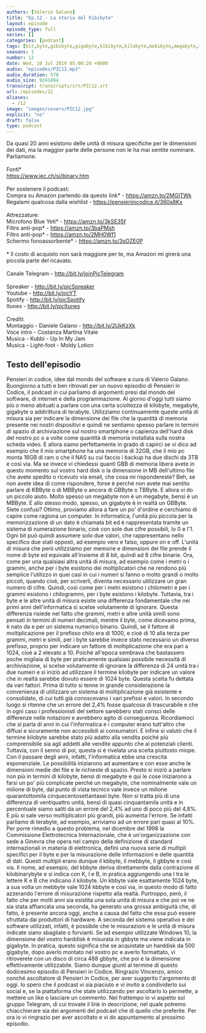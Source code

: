 ```yaml
---
authors: [Valerio Galano]
title: "Ep.12 - La storia del Kibibyte"
layout: episode
episode_type: full
series: []
categories: [podcast]
tags: [bit,byte,gibibyte,gigabyte,kibibyte,kilobyte,mebibyte,megabyte,tebibyte,terabyte]
seasons: 1
number: 12
date: Wed, 10 Jul 2019 05:00:20 +0000
audio: "episodes/PIC12.mp3"
audio_duration: 578
audio_size: 9241494
transcript: transcripts/srt/PIC12.srt
url: /episodes/12
aliases: 
  - /12
image: "images/covers/PIC12.jpg"
explicit: "no"
draft: false
type: podcast
---
```

Da quasi 20 anni esistono delle unità di misura specifiche per le dimensioni dei dati, ma la maggior parte delle persone non le ha mai sentite nominare. Parliamone.<br /><br />Fonti*<br /><a href="https://www.iec.ch/si/binary.htm" rel="noopener">https://www.iec.ch/si/binary.htm</a><br /><br />Per sostenere il podcast:<br />Compra su Amazon partendo da questo link* - <a href="https://amzn.to/2MGITWk" rel="noopener">https://amzn.to/2MGITWk</a>  <br />Regalami qualcosa dalla wishlist - <a href="https://pensieriincodice.it/360s8Kx" rel="noopener">https://pensieriincodice.it/360s8Kx</a><br /><br />Attrezzature:<br />Microfono Blue Yeti* - <a href="https://amzn.to/3kSE35f" rel="noopener">https://amzn.to/3kSE35f</a>  <br />Filtro anti-pop* - <a href="https://amzn.to/3baPMsh" rel="noopener">https://amzn.to/3baPMsh</a>  <br />Filtro anti-pop* - <a href="https://amzn.to/2MH0Wf1" rel="noopener">https://amzn.to/2MH0Wf1</a>  <br />Schermo fonoassorbente* - <a href="https://amzn.to/3sOZE0P" rel="noopener">https://amzn.to/3sOZE0P</a>  <br /><br />* Il costo di acquisto non sarà maggiore per te, ma Amazon mi girerà una piccola parte del ricavato. <br /><br />Canale Telegram - <a href="http://bit.ly/joinPicTelegram" rel="noopener">http://bit.ly/joinPicTelegram</a> <br /><br />Spreaker - <a href="http://bit.ly/picSpreaker" rel="noopener">http://bit.ly/picSpreaker</a> <br />Youtube - <a href="http://bit.ly/picYT" rel="noopener">http://bit.ly/picYT</a> <br />Spotify - <a href="http://bit.ly/picSpotify" rel="noopener">http://bit.ly/picSpotify</a> <br />Itunes - <a href="http://bit.ly/picItunes" rel="noopener">http://bit.ly/picItunes</a> <br /><br />Crediti:<br />Montaggio - Daniele Galano - <a href="http://bit.ly/2UkKzXk" rel="noopener">http://bit.ly/2UkKzXk</a> <br />Voce intro - Costanza Martina Vitale<br />Musica - Kubbi - Up In My Jam<br />Musica - Light-foot  - Moldy Lotion

<!-- more -->

## Testo dell'episodio

Pensieri in codice, idee dal mondo del software a cura di Valerio Galano.
Buongiorno a tutti e ben ritrovati per un nuovo episodio di Pensieri in Codice, il podcast
in cui parliamo di argomenti presi dal mondo del software, di internet e della programmazione.
Al giorno d'oggi tutti siamo più o meno abituati a parlare con una certa scioltezza di kilobyte, megabyte, gigabyte o addirittura di terabyte.
Utilizziamo continuamente queste unità di misura sia per indicare la dimensione dei file che la quantità di memoria presente nei nostri dispositivi
e quindi ne sentiamo spesso parlare in termini di spazio di archiviazione sul nostro smartphone o capienza dell'hard disk del nostro pc
o a volte come quantità di memoria installata sulla nostra scheda video.
E allora siamo perfettamente in grado di capirci se vi dico ad esempio che il mio smartphone ha una memoria di 32GB,
che il mio pc monta 16GB di ram o che il NAS su cui faccio i backup ha due dischi da 3TB e così via.
Ma se invece vi chiedessi quanti GBB di memoria libera avete in questo momento sul vostro hard disk
o la dimensione in MB dell'ultimo file che avete spedito o ricevuto via email, che cosa mi rispondereste?
Beh, se non avete idea di come rispondere, forse è perché non avete mai sentito parlare di KBByte o di MBByte
o ancora di GBByte o TBByte.
E allora vi do un piccolo aiuto.
Molto spesso un megabyte non è un megabyte, bensì è un MBByte.
E allo stesso modo, spesso, un gigabyte è in realtà un GBByte.
Siete confusi?
Ottimo, proviamo allora a fare un po' d'ordine e cerchiamo di capire come ragiona un computer.
In informatica, l'unità più piccola per la memorizzazione di un dato è chiamata bit
ed è rappresentata tramite un sistema di numerazione binario, cioè con sole due cifre possibili, lo 0 e l'1.
Ogni bit può quindi assumere solo due valori, che rappresentano nello specifico due stati opposti,
ad esempio vero e falso, oppure on e off.
L'unità di misura che però utilizziamo per memorie e dimensioni dei file
prende il nome di byte ed equivale all'insieme di 8 bit, quindi ad 8 cifre binarie.
Ora, come per una qualsiasi altra unità di misura, ad esempio come i metri o i grammi,
anche per i byte esistono dei moltiplicatori che ne rendono più semplice l'utilizzo
in quei casi in cui i numeri si fanno o molto grandi o molto piccoli,
quando cioè, per scriverli, diventa necessario utilizzare un gran numero di cifre.
Quindi, così come per i metri esistono i chilometri e per i grammi esistono i chilogrammi,
per i byte esistono i kilobyte.
Tuttavia, tra i byte e le altre unità di misura esiste una differenza fondamentale
che nei primi anni dell'informatica si scelse volutamente di ignorare.
Questa differenza risiede nel fatto che grammi, metri e altre unità simili
sono pensati in termini di numeri decimali, mentre il byte, come dicevamo prima,
è nato da e per un sistema numerico binario.
Quindi, se il fattore di moltiplicazione per il prefisso chilo era di 1000,
e cioè di 10 alla terza per grammi, metri e simili,
per i byte sarebbe invece stato necessario un diverso prefisso,
proprio per indicare un fattore di moltiplicazione che era pari a 1024,
cioè a 2 elevato a 10.
Poiché all'epoca sembrava che bastassero poche migliaia di byte
per praticamente qualsiasi possibile necessità di archiviazione,
si scelse volutamente di ignorare la differenza di 24 unità tra i due numeri
e si iniziò ad utilizzare il termine kilobyte
per indicare un valore che in realtà sarebbe dovuto essere di 1024 byte.
Questa scelta fu dettata da vari fattori.
Prima di tutto si tenne in grande considerazione
la convenienza di utilizzare un sistema di moltiplicazione già esistente e consolidato,
di cui tutti già conoscevano i vari prefissi e valori.
In secondo luogo si ritenne che un errore del 2,4% fosse qualcosa di trascurabile
e che in ogni caso i professionisti del settore sarebbero stati consci delle differenze
nelle notazioni e avrebbero agito di conseguenza.
Ricordiamoci che si parla di anni in cui l'informatica e i computer
erano tutt'altro che diffusi e sicuramente non accessibili ai consumatori.
E infine si valutò che il termine kilobyte sarebbe stato più adatto alla vendita
poiché più comprensibile sia agli addetti alle vendite appunto che ai potenziali clienti.
Tuttavia, con il senno di poi, questa si è rivelata una scelta piuttosto miope.
Con il passare degli anni, infatti, l'informatica ebbe una crescita esponenziale.
Le possibilità iniziarono ad aumentare e con esse anche le dimensioni medie dei file
e le richieste di spazio.
Presto si iniziò a parlare non più in termini di kilobyte, bensì di megabyte
e qui le cose iniziarono a farsi un po' più complicate
perché un megabyte, che nominalmente vale un milione di byte,
dal punto di vista tecnico vale invece un milione quarantottomila cinquecentosettantasei byte.
Non si tratta più di una differenza di ventiquattro unità, bensì di quasi cinquantamila unità
e in percentuale siamo saliti da un errore del 2,4% ad uno di poco più del 4,8%.
E più si sale verso moltiplicatori più grandi, più aumenta l'errore.
Se infatti parliamo di terabyte, ad esempio, arriviamo ad un errore pari quasi al 10%.
Per porre rimedio a questo problema, nel dicembre del 1998
la Commissione Elettrotecnica Internazionale, che è un'organizzazione con sede a Ginevra
che opera nel campo della definizione di standard internazionali in materia di elettronica,
definì una nuova serie di multipli specifici per il byte
e per la misurazione delle informazioni e delle quantità di dati.
Questi multipli erano dunque il kbbyte, il mebbyte, il gbbyte e così via.
Il nome, ad esempio, del kbbyte deriva direttamente dalla contrazione di kilobinarybyte
e si indica con K, I e B, in pratica aggiungendo una I tra le lettere K e B che indicano il kilobyte.
Un kbbyte vale esattamente 1024 byte, a sua volta un mebbyte vale 1024 kbbyte e così via,
in questo modo di fatto azzerando l'errore di misurazione rispetto alla realtà.
Purtroppo, però, il fatto che per molti anni sia esistita una sola unità di misura
e che poi ve ne sia stata affiancata una seconda, ha generato una grossa ambiguità
che, di fatto, è presente ancora oggi, anche a causa del fatto che essa può essere sfruttata dai produttori di hardware.
A seconda del sistema operativo e dei software utilizzati, infatti,
è possibile che le misurazioni e le unità di misura indicate siano sbagliate o forvianti.
Se ad esempio utilizzate Windows 10, la dimensione del vostro harddisk è misurata in gbbyte ma viene indicata in gigabyte.
In pratica, questo significa che se acquistate un harddisk da 500 gigabyte,
dopo averlo montato nel vostro pc e averlo formattato, vi ritroverete con un disco di circa 488 gbbyte,
che poi è la dimensione effettivamente utilizzabile.
Siamo dunque giunti al termine di questo dodicesimo episodio di Pensieri in Codice.
Ringrazio Vincenzo, amico nonché ascoltatore di Pensieri in Codice, per aver suggerito l'argomento di oggi.
Io spero che il podcast vi sia piaciuto e vi invito a condividerlo sui social
e, se la piattaforma che state utilizzando per ascoltarlo lo permette, a mettere un like o lasciare un commento.
Nel frattempo io vi aspetto sul gruppo Telegram, di cui trovate il link in descrizione,
nel quale potremo chiacchierare sia dei argomenti del podcast che di quello che preferite.
Per ora io vi ringrazio per aver ascoltato e vi do appuntamento al prossimo episodio.

